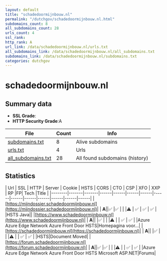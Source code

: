 ```yaml
---
layout: default
title: "schadedoormijnbouw.nl"
permalink: "/dutchgov/schadedoormijnbouw.nl.html"
subdomains_count: 8
all_subdomains_count: 28
urls_count: 4
ssl_rank: 
http_rank: A
url_link: /data/schadedoormijnbouw.nl/urls.txt
all_subdomains_link: /data/schadedoormijnbouw.nl/all_subdomains.txt
subdomains_link: /data/schadedoormijnbouw.nl/subdomains.txt
categories: dutchgov
---
```



# schadedoormijnbouw.nl
## Summary data


 - **SSL Grade**:
 - **HTTP Security Grade**:A


| File       | Count | Info |
|------------|-------|------|
|[subdomains.txt](/data/schadedoormijnbouw.nl/subdomains.txt)|8|Alive subdomains|
|[urls.txt](/data/schadedoormijnbouw.nl/urls.txt)|4|Urls|
|[all_subdomains.txt](/data/schadedoormijnbouw.nl/all_subdomains.txt)|28|All found subdomains (history)|


## Statistics


| Url | SSL | HTTP | Server | Cookie | HSTS | CORS | CTO | CSP | XFO | XXP | RP |FP| Tech |Title |
|--------|-------|-------|------|------|------|------|------|------|------|------|------|------|------|
|[https://mijndossier.schadedoormijnbouw.nl](https://mijndossier.schadedoormijnbouw.nl)| | **A**||:white_check_mark: |:white_check_mark: | | |:warning: | :white_check_mark: | :white_check_mark: | :white_check_mark: | |HSTS Java||
|[https://www.schadedoormijnbouw.nl](https://www.schadedoormijnbouw.nl)| | **A**|| |:white_check_mark: | | |:warning: | | :white_check_mark: | :white_check_mark: | |Azure Azure Edge Network Azure Front Door HSTS|Homepagina voor...|
|[https://schadedoormijnbouw.nl](https://schadedoormijnbouw.nl)| | **A**|| |:white_check_mark: | | |:warning: | | :white_check_mark: | :white_check_mark: | |HSTS|Document Moved|
|[https://forum.schadedoormijnbouw.nl](https://forum.schadedoormijnbouw.nl)| | **A**||:white_check_mark: |:white_check_mark: | | |:warning: | | :white_check_mark: | :white_check_mark: | |Azure Azure Edge Network Azure Front Door HSTS Microsoft ASP.NET|Forums|